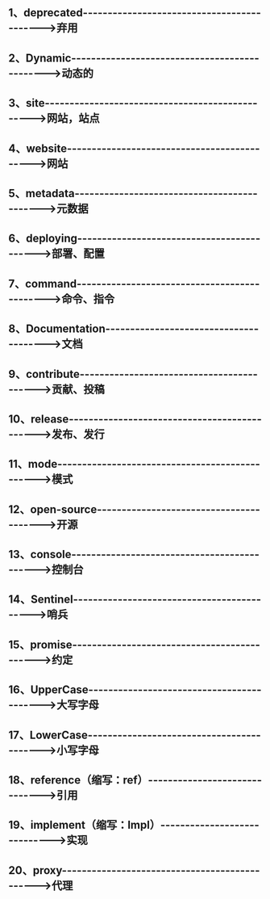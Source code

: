 ## 1、deprecated------------------------------------------->弃用

## 2、Dynamic---------------------------------------------->动态的

## 3、site------------------------------------------------>网站，站点

## 4、website-------------------------------------------->网站

## 5、metadata-------------------------------------------->元数据

## 6、deploying------------------------------------------->部署、配置

## 7、command--------------------------------------------->命令、指令

## 8、Documentation--------------------------------------->文档

## 9、contribute------------------------------------------>贡献、投稿

## 10、release--------------------------------------------->发布、发行

## 11、mode----------------------------------------------->模式

## 12、open-source---------------------------------------->开源

## 13、console-------------------------------------------->控制台

## 14、Sentinel------------------------------------------->哨兵

## 15、promise-------------------------------------------->约定

## 16、UpperCase------------------------------------------>大写字母

## 17、LowerCase------------------------------------------>小写字母

## 18、reference（缩写：ref）------------------------------>引用

## 19、implement（缩写：Impl）----------------------------->实现

## 20、proxy---------------------------------------------->代理
